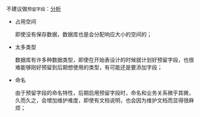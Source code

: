 不建议做`预留字段`：[分析][TheReservedField ]

* 占用空间

  即使没有保存数据，数据库也是会分配响应大小的空间的；

* 太多类型

  数据库有许多种数据类型，即使在开始表设计的时候就计划好预留字段，也很难能够刚好预留到后期想使用的类型，有可能还是要添加字段；

* 命名

  由于预留字段的命名特性，后期启用预留字段时，命名和业务关系微乎其微，久而久之，会增加维护难度，即使有文档说明，也会因为维护文档而显得很麻烦；

[TheReservedField ]:https://blog.csdn.net/iw1210/article/details/44752771

